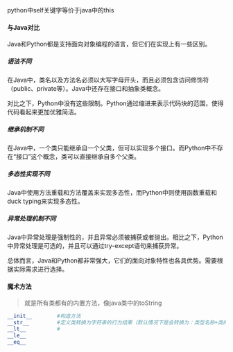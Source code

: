 python中self关键字等价于java中的this

#### 与Java对比

Java和Python都是支持面向对象编程的语言，但它们在实现上有一些区别。

##### 语法不同

在Java中，类名以及方法名必须以大写字母开头，而且必须包含访问修饰符（public、private等）。Java中还存在接口和抽象类概念。

对比之下，Python中没有这些限制。Python通过缩进来表示代码块的范围，使得代码看起来更加优雅简洁。

##### 继承机制不同

在Java中，一个类只能继承自一个父类，但可以实现多个接口。而Python中不存在“接口”这个概念，类可以直接继承自多个父类。

##### 多态性实现不同

Java中使用方法重载和方法覆盖来实现多态性，而Python中则使用函数重载和duck typing来实现多态性。

##### 异常处理机制不同

Java中异常处理是强制性的，并且异常必须被捕获或者抛出。相比之下，Python中异常处理是可选的，并且可以通过try-except语句来捕获异常。

总体而言，Java和Python都非常强大，它们的面向对象特性也各具优势。需要根据实际需求进行选择。



#### 魔术方法

> 就是所有类都有的内置方法，像java类中的toString



```python
__init__		#构造方法
__str__			#定义类转换为字符串的行为结果（默认情况下是会转换为：类型名称+类的地址）
__lt__			#
__le__
__eq__
```

